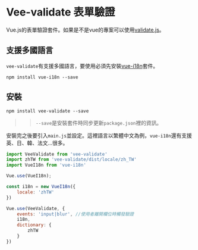 # Vee-validate 表單驗證
Vue.js的表單驗證套件。如果是不是vue的專案可以使用[validate.js](https://github.com/PeggyHsiao/validate.js)。

## 支援多國語言
`vee-validate`有支援多國語言，要使用必須先安裝[vue-i18n]()套件。
```
npm install vue-i18n --save
```

## 安裝
```
npm install vee-validate --save
```
>> `--save`是安裝套件時同步更新`package.json`裡的資訊。  

安裝完之後要引入`main.js`並設定。這裡語言以繁體中文為例，`vue-i18n`還有支援英、日、韓、法文...很多。
```js
import VeeValidate from 'vee-validate'
import zhTW from 'vee-validate/dist/locale/zh_TW'
import VueI18n from 'vue-i18n'

Vue.use(VueI18n);

const i18n = new VueI18n({
    locale: 'zhTW'
})

Vue.use(VeeValidate, {
    events: 'input|blur', //使用者離開欄位時觸發驗證
    i18n,
    dictionary: {
        zhTW
    }
})
```

